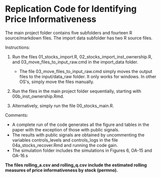 # Replication Code for Identifying Price Informativeness

The main project folder contains five subfolders and fourteen R source/markdown files. The import data subfolder has two R source files.

Instructions:

1. Run the files 01_stocks_import.R, 02_stocks_import_inst_ownership.R, and 03_move_files_to_input_raw.cmd in the import_data folder.
   - The file 03_move_files_to_input_raw.cmd simply moves the output files to the input/data_raw folder. It only works for windows. In other OS's, simply move the files manually.

2. Run the files in the main project folder sequentially, starting with 00b_inst_ownership.Rmd.

3. Alternatively, simply run the file 00_stocks_main.R.

Comments:

- A complete run of the code generates all the figure and tables in the paper with the exception of those with public signals.
- The results with public signals are obtained by uncommenting the variables controls_levels and controls_logs in the file 04a_stocks_recover.Rmd and running the code gain.
- The simulation folder includes the simulations in Figures 6, OA-15 and OA-16.s

**The files rolling_a.csv and rolling_q.csv include the estimated rolling measures of price informativeness by stock (permno).**